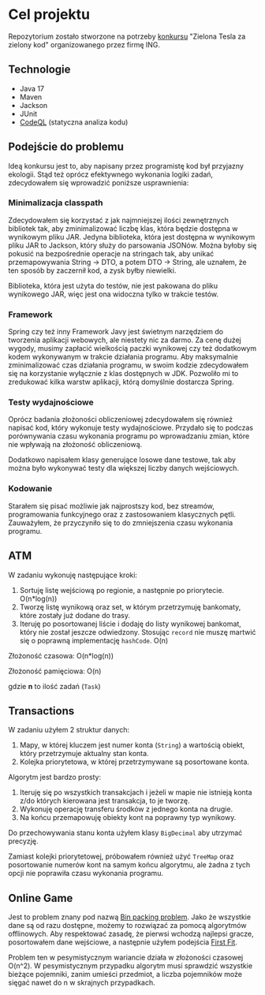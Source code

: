 # Cel projektu
Repozytorium zostało stworzone na potrzeby [konkursu](https://www.ing.pl/pionteching) "Zielona Tesla za zielony kod" organizowanego przez firmę ING. 

## Technologie
- Java 17
- Maven
- Jackson
- JUnit
- [CodeQL](https://github.com/ideffix/green-tesla-ing/actions/workflows/codeql.yml) (statyczna analiza kodu)

## Podejście do problemu
Ideą konkursu jest to, aby napisany przez programistę kod był przyjazny ekologii. Stąd też oprócz efektywnego wykonania logiki zadań, zdecydowałem się wprowadzić poniższe usprawnienia:
### Minimalizacja classpath
Zdecydowałem się korzystać z jak najmniejszej ilości zewnętrznych bibliotek tak, aby zminimalizować liczbę klas, która będzie dostępna w wynikowym pliku JAR. Jedyna biblioteka, która jest dostępna w wynikowym pliku JAR to Jackson, który służy do parsowania JSONów. Można byłoby się pokusić na bezpośrednie operacje na stringach tak, aby unikać przemapowywania String -> DTO, a potem DTO -> String, ale uznałem, że ten sposób by zaczernił kod, a zysk byłby niewielki.

Biblioteka, która jest użyta do testów, nie jest pakowana do pliku wynikowego JAR, więc jest ona widoczna tylko w trakcie testów.

### Framework
Spring czy też inny Framework Javy jest świetnym narzędziem do tworzenia aplikacji webowych, ale niestety nic za darmo. Za cenę dużej wygody, musimy zapłacić wielkością paczki wynikowej czy też dodatkowym kodem wykonywanym w trakcie działania programu. Aby maksymalnie zminimalizować czas działania programu, w swoim kodzie zdecydowałem się na korzystanie wyłącznie z klas dostępnych w JDK. Pozwoliło mi to zredukować kilka warstw aplikacji, którą domyślnie dostarcza Spring.

### Testy wydajnościowe
Oprócz badania złożoności obliczeniowej zdecydowałem się również napisać kod, który wykonuje testy wydajnościowe. Przydało się to podczas porównywania czasu wykonania programu po wprowadzaniu zmian, które nie wpływają na złożoność obliczeniową.

Dodatkowo napisałem klasy generujące losowe dane testowe, tak aby można było wykonywać testy dla większej liczby danych wejściowych.

### Kodowanie
Starałem się pisać możliwie jak najprostszy kod, bez streamów, programowania funkcyjnego oraz z zastosowaniem klasycznych pętli. Zauważyłem, że przyczyniło się to do zmniejszenia czasu wykonania programu.

## ATM
W zadaniu wykonuję następujące kroki:
1. Sortuję listę wejściową po regionie, a następnie po priorytecie. O(n*log(n))
2. Tworzę listę wynikową oraz set, w którym przetrzymuję bankomaty, które zostały już dodane do trasy.
3. Iteruję po posortowanej liście i dodaję do listy wynikowej bankomat, który nie został jeszcze odwiedzony. Stosując `record` nie muszę martwić się o poprawną implementację `hashCode`. O(n)

Złożoność czasowa: O(n*log(n))

Złożoność pamięciowa: O(n)

gdzie **n** to ilość zadań (`Task`)

## Transactions
W zadaniu użyłem 2 struktur danych:
1. Mapy, w której kluczem jest numer konta (`String`) a wartością obiekt, który przetrzymuje aktualny stan konta.
2. Kolejka priorytetowa, w której przetrzymywane są posortowane konta.

Algorytm jest bardzo prosty:
1. Iteruję się po wszystkich transakcjach i jeżeli w mapie nie istnieją konta z/do których kierowana jest transakcja, to je tworzę.
2. Wykonuję operację transferu środków z jednego konta na drugie.
3. Na końcu przemapowuję obiekty kont na poprawny typ wynikowy.

Do przechowywania stanu konta użyłem klasy `BigDecimal` aby utrzymać precyzję.

Zamiast kolejki priorytetowej, próbowałem również użyć `TreeMap` oraz posortowanie numerów kont na samym końcu algorytmu, ale żadna z tych opcji nie poprawiła czasu wykonania programu.

## Online Game
Jest to problem znany pod nazwą [Bin packing problem](https://en.wikipedia.org/wiki/Bin_packing_problem). Jako że wszystkie dane są od razu dostępne, możemy to rozwiązać za pomocą algorytmów offlinowych. Aby respektować zasadę, że pierwsi wchodzą najlepsi gracze, posortowałem dane wejściowe, a następnie użyłem podejścia [First Fit](https://en.wikipedia.org/wiki/First-fit_bin_packing).

Problem ten w pesymistycznym wariancie działa w złożoności czasowej O(n^2). W pesymistycznym przypadku algorytm musi sprawdzić wszystkie bieżące pojemniki, zanim umieści przedmiot, a liczba pojemników może sięgać nawet do n w skrajnych przypadkach.